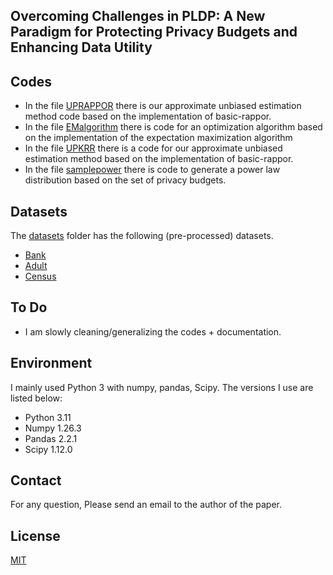 ## Overcoming Challenges in PLDP: A New Paradigm for Protecting Privacy Budgets and Enhancing Data Utility

## Codes
- In the file [UPRAPPOR](https://github.com/Couchy-wu/PLDP-FEBSF/blob/main/Code/UPRAPPOR.py) there is our approximate unbiased estimation method code based on the implementation of basic-rappor.
- In the file [EMalgorithm](https://github.com/Couchy-wu/PLDP-FEBSF/blob/main/Code/EMalgorithm.py)  there is code for an optimization algorithm based on the implementation of the expectation maximization algorithm
- In the file [UPKRR](https://github.com/Couchy-wu/PLDP-FEBSF/blob/main/Code/UPKRR.py) there is a code for our approximate unbiased estimation method based on the implementation of basic-rappor.
- In the file [samplepower](https://github.com/Couchy-wu/PLDP-FEBSF/blob/main/Code/samplepower.py) there is code to generate a power law distribution based on the set of privacy budgets.

## Datasets
The [datasets](https://github.com/Couchy-wu/PLDP-FEBSF/tree/main/Dataset) folder has the following (pre-processed) datasets.
- [Bank](https://www.kaggle.com/datasets/prakharrathi25/banking-dataset-marketing-targets)
- [Adult](https://archive.ics.uci.edu/ml/datasets/adult)
- [Census](https://www.census.gov/data/datasets.html)

## To Do
- I am slowly cleaning/generalizing the codes + documentation.

## Environment
I mainly used Python 3 with numpy, pandas, Scipy. The versions I use are listed below:

- Python 3.11
- Numpy 1.26.3
- Pandas 2.2.1
- Scipy 1.12.0

## Contact
For any question, Please send an email to the author of the paper.

## License
[MIT](https://github.com/Couchy-wu/PLDP-FEBSF/blob/main/LICENSE)
